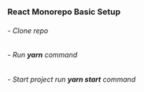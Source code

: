 ### React Monorepo Basic Setup
   ###### - Clone repo
   ###### - Run <b>yarn</b> command
   ###### - Start project run <b>yarn start</b> command